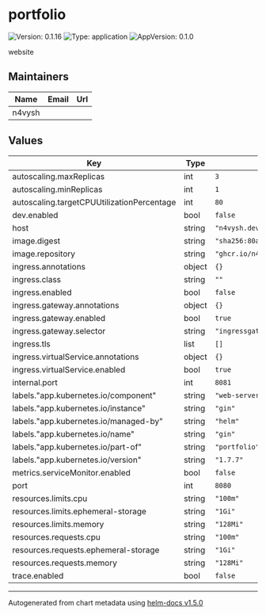# portfolio

![Version: 0.1.16](https://img.shields.io/badge/Version-0.1.16-informational?style=flat-square) ![Type: application](https://img.shields.io/badge/Type-application-informational?style=flat-square) ![AppVersion: 0.1.0](https://img.shields.io/badge/AppVersion-0.1.0-informational?style=flat-square)

website

## Maintainers

| Name | Email | Url |
| ---- | ------ | --- |
| n4vysh |  |  |

## Values

| Key | Type | Default | Description |
|-----|------|---------|-------------|
| autoscaling.maxReplicas | int | `3` |  |
| autoscaling.minReplicas | int | `1` |  |
| autoscaling.targetCPUUtilizationPercentage | int | `80` |  |
| dev.enabled | bool | `false` |  |
| host | string | `"n4vysh.dev"` |  |
| image.digest | string | `"sha256:80ace9c92022d75a4a1cfbc210b0afba8f9b465e676c47777e39f03f93fe859a"` |  |
| image.repository | string | `"ghcr.io/n4vysh/portfolio"` |  |
| ingress.annotations | object | `{}` |  |
| ingress.class | string | `""` |  |
| ingress.enabled | bool | `false` |  |
| ingress.gateway.annotations | object | `{}` |  |
| ingress.gateway.enabled | bool | `true` |  |
| ingress.gateway.selector | string | `"ingressgateway"` |  |
| ingress.tls | list | `[]` |  |
| ingress.virtualService.annotations | object | `{}` |  |
| ingress.virtualService.enabled | bool | `true` |  |
| internal.port | int | `8081` |  |
| labels."app.kubernetes.io/component" | string | `"web-server"` |  |
| labels."app.kubernetes.io/instance" | string | `"gin"` |  |
| labels."app.kubernetes.io/managed-by" | string | `"helm"` |  |
| labels."app.kubernetes.io/name" | string | `"gin"` |  |
| labels."app.kubernetes.io/part-of" | string | `"portfolio"` |  |
| labels."app.kubernetes.io/version" | string | `"1.7.7"` |  |
| metrics.serviceMonitor.enabled | bool | `false` |  |
| port | int | `8080` |  |
| resources.limits.cpu | string | `"100m"` |  |
| resources.limits.ephemeral-storage | string | `"1Gi"` |  |
| resources.limits.memory | string | `"128Mi"` |  |
| resources.requests.cpu | string | `"100m"` |  |
| resources.requests.ephemeral-storage | string | `"1Gi"` |  |
| resources.requests.memory | string | `"128Mi"` |  |
| trace.enabled | bool | `false` |  |

----------------------------------------------
Autogenerated from chart metadata using [helm-docs v1.5.0](https://github.com/norwoodj/helm-docs/releases/v1.5.0)
